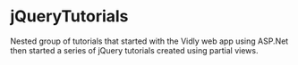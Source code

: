 # jQueryTutorials
Nested group of tutorials that started with the Vidly web app using ASP.Net then started a series of jQuery tutorials created using partial views.
